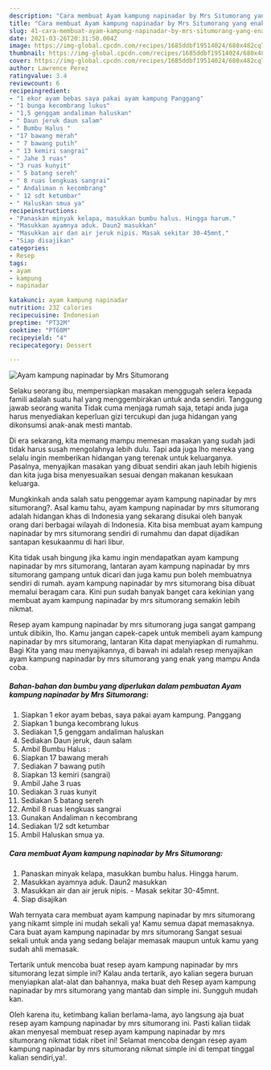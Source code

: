 ```yaml
---
description: "Cara membuat Ayam kampung napinadar by Mrs Situmorang yang enak dan Mudah Dibuat"
title: "Cara membuat Ayam kampung napinadar by Mrs Situmorang yang enak dan Mudah Dibuat"
slug: 41-cara-membuat-ayam-kampung-napinadar-by-mrs-situmorang-yang-enak-dan-mudah-dibuat
date: 2021-03-26T20:31:50.004Z
image: https://img-global.cpcdn.com/recipes/1685ddbf19514024/680x482cq70/ayam-kampung-napinadar-by-mrs-situmorang-foto-resep-utama.jpg
thumbnail: https://img-global.cpcdn.com/recipes/1685ddbf19514024/680x482cq70/ayam-kampung-napinadar-by-mrs-situmorang-foto-resep-utama.jpg
cover: https://img-global.cpcdn.com/recipes/1685ddbf19514024/680x482cq70/ayam-kampung-napinadar-by-mrs-situmorang-foto-resep-utama.jpg
author: Lawrence Perez
ratingvalue: 3.4
reviewcount: 6
recipeingredient:
- "1 ekor ayam bebas saya pakai ayam kampung Panggang"
- "1 bunga kecombrang lukus"
- "1,5 genggam andaliman haluskan"
- " Daun jeruk daun salam"
- " Bumbu Halus "
- "17 bawang merah"
- " 7 bawang putih"
- " 13 kemiri sangrai"
- " Jahe 3 ruas"
- "3 ruas kunyit"
- " 5 batang sereh"
- " 8 ruas lengkuas sangrai"
- " Andaliman n kecombrang"
- " 12 sdt ketumbar"
- " Haluskan smua ya"
recipeinstructions:
- "Panaskan minyak kelapa, masukkan bumbu halus. Hingga harum."
- "Masukkan ayamnya aduk. Daun2 masukkan"
- "Masukkan air dan air jeruk nipis. Masak sekitar 30-45mnt."
- "Siap disajikan"
categories:
- Resep
tags:
- ayam
- kampung
- napinadar

katakunci: ayam kampung napinadar 
nutrition: 232 calories
recipecuisine: Indonesian
preptime: "PT32M"
cooktime: "PT60M"
recipeyield: "4"
recipecategory: Dessert

---
```



![Ayam kampung napinadar by Mrs Situmorang](https://img-global.cpcdn.com/recipes/1685ddbf19514024/680x482cq70/ayam-kampung-napinadar-by-mrs-situmorang-foto-resep-utama.jpg)

Selaku seorang ibu, mempersiapkan masakan menggugah selera kepada famili adalah suatu hal yang menggembirakan untuk anda sendiri. Tanggung jawab seorang  wanita Tidak cuma menjaga rumah saja, tetapi anda juga harus menyediakan keperluan gizi tercukupi dan juga hidangan yang dikonsumsi anak-anak mesti mantab.

Di era  sekarang, kita memang mampu memesan masakan yang sudah jadi tidak harus susah mengolahnya lebih dulu. Tapi ada juga lho mereka yang selalu ingin memberikan hidangan yang terenak untuk keluarganya. Pasalnya, menyajikan masakan yang dibuat sendiri akan jauh lebih higienis dan kita juga bisa menyesuaikan sesuai dengan makanan kesukaan keluarga. 



Mungkinkah anda salah satu penggemar ayam kampung napinadar by mrs situmorang?. Asal kamu tahu, ayam kampung napinadar by mrs situmorang adalah hidangan khas di Indonesia yang sekarang disukai oleh banyak orang dari berbagai wilayah di Indonesia. Kita bisa membuat ayam kampung napinadar by mrs situmorang sendiri di rumahmu dan dapat dijadikan santapan kesukaanmu di hari libur.

Kita tidak usah bingung jika kamu ingin mendapatkan ayam kampung napinadar by mrs situmorang, lantaran ayam kampung napinadar by mrs situmorang gampang untuk dicari dan juga kamu pun boleh membuatnya sendiri di rumah. ayam kampung napinadar by mrs situmorang bisa dibuat memalui beragam cara. Kini pun sudah banyak banget cara kekinian yang membuat ayam kampung napinadar by mrs situmorang semakin lebih nikmat.

Resep ayam kampung napinadar by mrs situmorang juga sangat gampang untuk dibikin, lho. Kamu jangan capek-capek untuk membeli ayam kampung napinadar by mrs situmorang, lantaran Kita dapat menyiapkan di rumahmu. Bagi Kita yang mau menyajikannya, di bawah ini adalah resep menyajikan ayam kampung napinadar by mrs situmorang yang enak yang mampu Anda coba.

<!--inarticleads1-->

##### Bahan-bahan dan bumbu yang diperlukan dalam pembuatan Ayam kampung napinadar by Mrs Situmorang:

1. Siapkan 1 ekor ayam bebas, saya pakai ayam kampung. Panggang
1. Siapkan 1 bunga kecombrang lukus
1. Sediakan 1,5 genggam andaliman haluskan
1. Sediakan  Daun jeruk, daun salam
1. Ambil  Bumbu Halus :
1. Siapkan 17 bawang merah
1. Sediakan  7 bawang putih
1. Siapkan  13 kemiri (sangrai)
1. Ambil  Jahe 3 ruas
1. Sediakan 3 ruas kunyit
1. Sediakan  5 batang sereh
1. Ambil  8 ruas lengkuas sangrai
1. Gunakan  Andaliman n kecombrang
1. Sediakan  1/2 sdt ketumbar
1. Ambil  Haluskan smua ya.




<!--inarticleads2-->

##### Cara membuat Ayam kampung napinadar by Mrs Situmorang:

1. Panaskan minyak kelapa, masukkan bumbu halus. Hingga harum.
1. Masukkan ayamnya aduk. Daun2 masukkan
1. Masukkan air dan air jeruk nipis. - Masak sekitar 30-45mnt.
1. Siap disajikan




Wah ternyata cara membuat ayam kampung napinadar by mrs situmorang yang nikamt simple ini mudah sekali ya! Kamu semua dapat memasaknya. Cara buat ayam kampung napinadar by mrs situmorang Sangat sesuai sekali untuk anda yang sedang belajar memasak maupun untuk kamu yang sudah ahli memasak.

Tertarik untuk mencoba buat resep ayam kampung napinadar by mrs situmorang lezat simple ini? Kalau anda tertarik, ayo kalian segera buruan menyiapkan alat-alat dan bahannya, maka buat deh Resep ayam kampung napinadar by mrs situmorang yang mantab dan simple ini. Sungguh mudah kan. 

Oleh karena itu, ketimbang kalian berlama-lama, ayo langsung aja buat resep ayam kampung napinadar by mrs situmorang ini. Pasti kalian tiidak akan menyesal membuat resep ayam kampung napinadar by mrs situmorang nikmat tidak ribet ini! Selamat mencoba dengan resep ayam kampung napinadar by mrs situmorang nikmat simple ini di tempat tinggal kalian sendiri,ya!.


